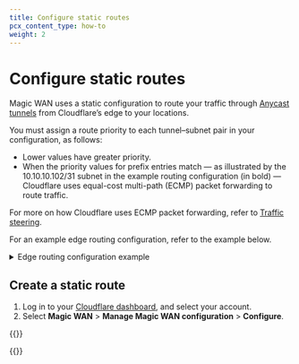```yaml
---
title: Configure static routes
pcx_content_type: how-to
weight: 2
---
```


# Configure static routes

Magic WAN uses a static configuration to route your traffic through [Anycast tunnels](/magic-wan/about/tunnels-and-encapsulation/) from Cloudflare’s edge to your locations.

You must assign a route priority to each tunnel–subnet pair in your configuration, as follows:

- Lower values have greater priority.
- When the priority values for prefix entries match — as illustrated by the 10.10.10.102/31 subnet in the example routing configuration (in bold) — Cloudflare uses equal-cost multi-path (ECMP) packet forwarding to route traffic.

For more on how Cloudflare uses ECMP packet forwarding, refer to [Traffic steering](/magic-wan/about/traffic-steering/).

For an example edge routing configuration, refer to the example below.

<details>
  <summary>Edge routing configuration example</summary>
 
| Tunnel                         | Subnet               |    Priority   |
| ------------------------------ | -------------------- | ------------- |
| TUNNEL_1_IAD                   | **10.10.10.102/31**  | 100           |
| TUNNEL_2_IAD                   | **10.10.10.102/31**  | 100           |
| TUNNEL_3_ATL                   | **10.10.10.102/31**  | 100           |
| TUNNEL_4_ATL                   | **10.10.10.102/31**  | 100           |
| TUNNEL_1_IAD                   | 10.10.10.108/31      | 200           |
| TUNNEL_2_IAD                   | 10.10.10.108/31      | 200           |
| TUNNEL_3_ATL                   | 10.10.10.108/31      | 100           |
| TUNNEL_4_ATL                   | 10.10.10.108/31      | 100           |

</details>

## Create a static route

1. Log in to your [Cloudflare dashboard](https://dash.cloudflare.com/login), and select your account.
2. Select **Magic WAN** > **Manage Magic WAN configuration** > **Configure**.

{{<render file="../../magic-transit/_partials/_static-routes.md">}}

{{<render file="../../magic-transit/_partials/_scoped-routes.md">}}
